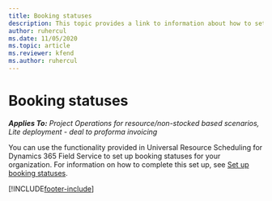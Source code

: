 ```yaml
---
title: Booking statuses
description: This topic provides a link to information about how to set up booking statuses for Project Operations.
author: ruhercul
ms.date: 11/05/2020
ms.topic: article
ms.reviewer: kfend 
ms.author: ruhercul
---
```


# Booking statuses

_**Applies To:** Project Operations for resource/non-stocked based scenarios, Lite deployment - deal to proforma invoicing_

You can use the functionality provided in Universal Resource Scheduling for Dynamics 365 Field Service to set up booking statuses for your organization. For information on how to complete this set up, see [Set up booking statuses](/dynamics365/field-service/set-up-booking-statuses).


[!INCLUDE[footer-include](../includes/footer-banner.md)]